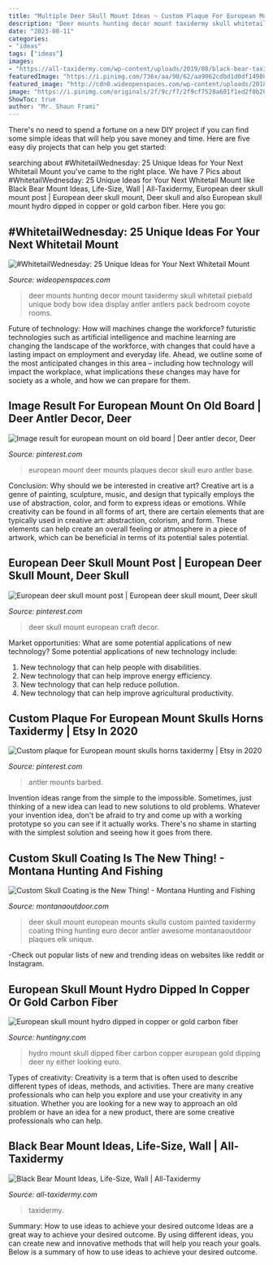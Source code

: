 ```yaml
---
title: "Multiple Deer Skull Mount Ideas ~ Custom Plaque For European Mount Skulls Horns Taxidermy"
description: "Deer mounts hunting decor mount taxidermy skull whitetail piebald unique body bow idea display antler antlers pack bedroom coyote rooms"
date: "2023-08-11"
categories:
- "ideas"
tags: ["ideas"]
images:
- "https://all-taxidermy.com/wp-content/uploads/2019/08/black-bear-taxidermy-mounts-2-683x1024.jpg"
featuredImage: "https://i.pinimg.com/736x/aa/90/62/aa9062cdbd1d0df14980c5f091910afc.jpg"
featured_image: "http://cdn0.wideopenspaces.com/wp-content/uploads/2018/07/piebaldmount1.jpg"
image: "https://i.pinimg.com/originals/2f/9c/f7/2f9cf7528a601f1ed2f0b207de2224da.jpg"
ShowToc: true
author: "Mr. Shaun Frami"
---
```



There's no need to spend a fortune on a new DIY project if you can find some simple ideas that will help you save money and time. Here are five easy diy projects that can help you get started: 

	

		
searching about #WhitetailWednesday: 25 Unique Ideas for Your Next Whitetail Mount you've came to the right place. We have 7 Pics about #WhitetailWednesday: 25 Unique Ideas for Your Next Whitetail Mount like Black Bear Mount Ideas, Life-Size, Wall | All-Taxidermy, European deer skull mount post | European deer skull mount, Deer skull and also European skull mount hydro dipped in copper or gold carbon fiber. Here you go:
		
    
## #WhitetailWednesday: 25 Unique Ideas For Your Next Whitetail Mount

<img loading=lazy src="http://cdn0.wideopenspaces.com/wp-content/uploads/2018/07/piebaldmount1.jpg" onerror="this.onerror=null;this.src='https://tse3.mm.bing.net/th?id=OIP.P4ujknv8YS0RnV3t2pJQugHaJ4&amp;pid=15.1';" alt="#WhitetailWednesday: 25 Unique Ideas for Your Next Whitetail Mount">

_Source: wideopenspaces.com_

>deer mounts hunting decor mount taxidermy skull whitetail piebald unique body bow idea display antler antlers pack bedroom coyote rooms. 

	

Future of technology: How will machines change the workforce?
futuristic technologies such as artificial intelligence and machine learning are changing the landscape of the workforce, with changes that could have a lasting impact on employment and everyday life. Ahead, we outline some of the most anticipated changes in this area – including how technology will impact the workplace, what implications these changes may have for society as a whole, and how we can prepare for them.

    
## Image Result For European Mount On Old Board | Deer Antler Decor, Deer

<img loading=lazy src="https://i.pinimg.com/736x/2b/fc/be/2bfcbe256f2f6cd9d9f276f236476620.jpg" onerror="this.onerror=null;this.src='https://tse3.mm.bing.net/th?id=OIP.zkJgQNiE0zNHBlqLaSiU0QHaJ3&amp;pid=15.1';" alt="Image result for european mount on old board | Deer antler decor, Deer">

_Source: pinterest.com_

>european mount deer mounts plaques decor skull euro antler base. 

	

Conclusion: Why should we be interested in creative art?
Creative art is a genre of painting, sculpture, music, and design that typically employs the use of abstraction, color, and form to express ideas or emotions. While creativity can be found in all forms of art, there are certain elements that are typically used in creative art: abstraction, colorism, and form. These elements can help create an overall feeling or atmosphere in a piece of artwork, which can be beneficial in terms of its potential sales potential.

    
## European Deer Skull Mount Post | European Deer Skull Mount, Deer Skull

<img loading=lazy src="https://i.pinimg.com/736x/aa/90/62/aa9062cdbd1d0df14980c5f091910afc.jpg" onerror="this.onerror=null;this.src='https://tse4.mm.bing.net/th?id=OIP.UKNrESDFVEQsBlCfTsS9GQHaJ4&amp;pid=15.1';" alt="European deer skull mount post | European deer skull mount, Deer skull">

_Source: pinterest.com_

>deer skull mount european craft decor. 

	

Market opportunities: What are some potential applications of new technology?
Some potential applications of new technology include: 
1. New technology that can help people with disabilities. 
2. New technology that can help improve energy efficiency. 
3. New technology that can help reduce pollution. 
4. New technology that can help improve agricultural productivity.

    
## Custom Plaque For European Mount Skulls Horns Taxidermy | Etsy In 2020

<img loading=lazy src="https://i.pinimg.com/originals/2f/9c/f7/2f9cf7528a601f1ed2f0b207de2224da.jpg" onerror="this.onerror=null;this.src='https://tse2.mm.bing.net/th?id=OIP.TjmD6SwKXHtbH4zmyITeSQHaJ4&amp;pid=15.1';" alt="Custom plaque for European mount skulls horns taxidermy | Etsy in 2020">

_Source: pinterest.com_

>antler mounts barbed. 

	

Invention ideas range from the simple to the impossible. Sometimes, just thinking of a new idea can lead to new solutions to old problems. Whatever your invention idea, don't be afraid to try and come up with a working prototype so you can see if it actually works. There's no shame in starting with the simplest solution and seeing how it goes from there.

    
## Custom Skull Coating Is The New Thing! - Montana Hunting And Fishing

<img loading=lazy src="http://www.montanaoutdoor.com/wp-content/uploads/2013/03/skulldip.jpg" onerror="this.onerror=null;this.src='https://tse2.mm.bing.net/th?id=OIP.EHtkw0uTrpwbVAHWbOFahgHaLJ&amp;pid=15.1';" alt="Custom Skull Coating is the New Thing! - Montana Hunting and Fishing">

_Source: montanaoutdoor.com_

>deer skull mount european mounts skulls custom painted taxidermy coating thing hunting euro decor antler awesome montanaoutdoor plaques elk unique. 

	

-Check out popular lists of new and trending ideas on websites like reddit or Instagram.

    
## European Skull Mount Hydro Dipped In Copper Or Gold Carbon Fiber

<img loading=lazy src="https://huntingny.com/forums/uploads/monthly_2018_11/197696677_CopperEuro.jpg.7cba2ca309b73539c582753a5e0e242c.jpg" onerror="this.onerror=null;this.src='https://tse2.mm.bing.net/th?id=OIP.9nU9vG-dA0QSCnHtWC5vmAAAAA&amp;pid=15.1';" alt="European skull mount hydro dipped in copper or gold carbon fiber">

_Source: huntingny.com_

>hydro mount skull dipped fiber carbon copper european gold dipping deer ny either looking euro. 

	

Types of creativity:
Creativity is a term that is often used to describe different types of ideas, methods, and activities. There are many creative professionals who can help you explore and use your creativity in any situation. Whether you are looking for a new way to approach an old problem or have an idea for a new product, there are some creative professionals who can help.

    
## Black Bear Mount Ideas, Life-Size, Wall | All-Taxidermy

<img loading=lazy src="https://all-taxidermy.com/wp-content/uploads/2019/08/black-bear-taxidermy-mounts-2-683x1024.jpg" onerror="this.onerror=null;this.src='https://tse3.mm.bing.net/th?id=OIP.u6E7M-iBQV1XwOM_QMaICQHaLG&amp;pid=15.1';" alt="Black Bear Mount Ideas, Life-Size, Wall | All-Taxidermy">

_Source: all-taxidermy.com_

>taxidermy. 

	

Summary: How to use ideas to achieve your desired outcome
Ideas are a great way to achieve your desired outcome. By using different ideas, you can create new and innovative methods that will help you reach your goals. Below is a summary of how to use ideas to achieve your desired outcome.

